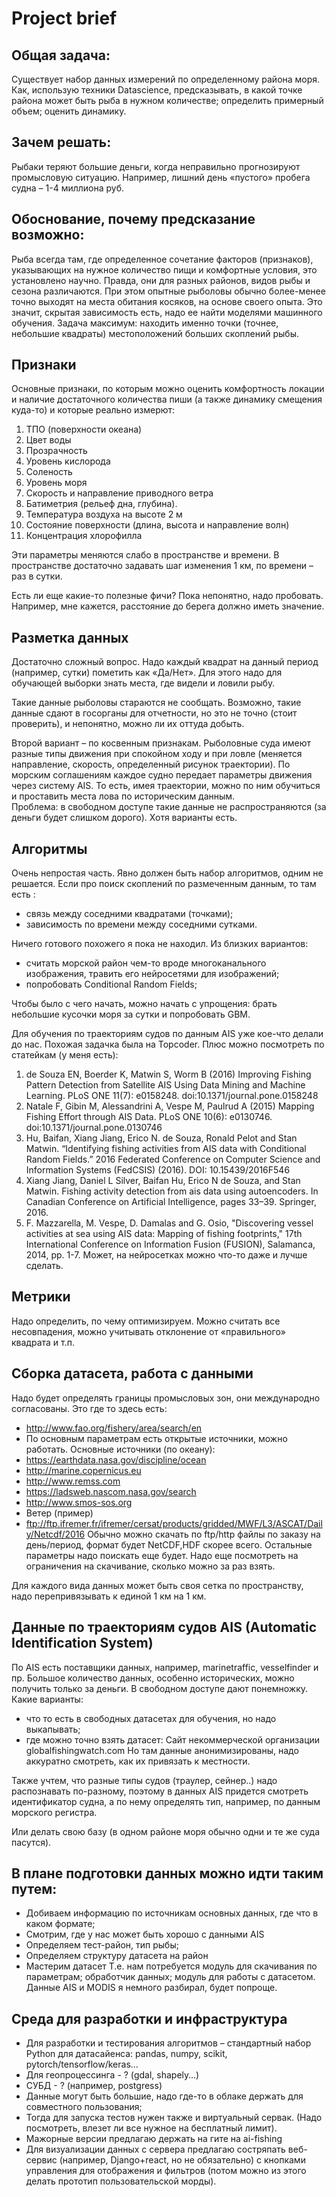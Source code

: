 # Project brief
## Общая задача:
Существует набор данных измерений по определенному района моря. Как, использую техники Datascience, предсказывать, в какой точке района может быть рыба в нужном количестве; определить примерный объем; оценить динамику. 
## Зачем решать:
Рыбаки теряют большие деньги, когда неправильно прогнозируют промысловую ситуацию. Например, лишний день «пустого» пробега судна – 1-4 миллиона руб.
## Обоснование, почему предсказание возможно:
Рыба всегда там, где определенное сочетание факторов (признаков), указывающих на нужное количество пищи и комфортные условия, это установлено научно. Правда, они для разных районов, видов рыбы и сезона различаются. 
При этом опытные рыболовы обычно более-менее точно выходят на места обитания косяков, на основе своего опыта.
Это значит, скрытая зависимость есть, надо ее найти моделями машинного обучения.
Задача максимум: находить именно точки (точнее, небольшие квадраты) местоположений больших скоплений рыбы.
## Признаки
Основные признаки, по которым можно оценить комфортность локации и наличие достаточного количества пиши (а также динамику смещения куда-то) и которые реально измерют:
1.	ТПО (поверхности океана)
2.	Цвет воды
3.	Прозрачность
4.	Уровень кислорода
5.	Соленость
6.	Уровень моря
7.	Скорость и направление приводного ветра
8.	Батиметрия (рельеф дна, глубина).
9.	Температура воздуха на высоте 2 м
10.	Состояние поверхности (длина, высота и направление волн)
11.	Концентрация хлорофилла

Эти параметры меняются слабо в пространстве и времени. 
В пространстве достаточно задавать шаг изменения 1 км, по времени – раз в сутки.

Есть ли еще какие-то полезные фичи? Пока непонятно, надо пробовать. Например, мне кажется, расстояние до берега должно иметь значение.

## Разметка данных

Достаточно сложный вопрос. Надо каждый квадрат на данный период (например, сутки) пометить как «Да/Нет». Для этого надо для обучающей выборки знать места, где видели и ловили рыбу.

Такие данные рыболовы стараются не сообщать. Возможно, такие данные сдают в госорганы для отчетности, но это не точно (стоит проверить), и непонятно, можно ли их оттуда добыть.

Второй вариант – по косвенным признакам. Рыболовные суда имеют разные типы движения при спокойном ходу и при ловле (меняется направление, скорость, определенный рисунок траектории). По морским соглашениям каждое судно передает параметры движения через систему AIS. То есть, имея траектории, можно по ним обучиться и проставить места лова по историческим данным.  
Проблема: в свободном доступе такие данные не распространяются (за деньги будет слишком дорого). Хотя варианты есть.

## Алгоритмы

Очень непростая часть. Явно должен быть набор алгоритмов, одним не решается.
Если про поиск скоплений по размеченным данным, то там есть :

- связь между соседними квадратами (точками);
- зависимость по времени между соседними сутками.

Ничего готового похожего я пока не находил. Из близких вариантов:
- считать морской район чем-то вроде многоканального изображения, травить его нейросетями для изображений;
- попробовать Conditional Random  Fields;

Чтобы было с чего начать, можно начать с упрощения: брать небольшие кусочки моря за сутки и попробовать GBM.

Для обучения по траекториям судов по данным AIS уже кое-что делали до нас. Похожая задачка была на Topcoder. Плюс можно посмотреть по статейкам (у меня есть):

1)	de Souza EN, Boerder K, Matwin S, Worm B (2016) Improving Fishing Pattern Detection from Satellite AIS Using Data Mining and Machine Learning. PLoS ONE 11(7): e0158248. doi:10.1371/journal.pone.0158248
2)	Natale F, Gibin M, Alessandrini A, Vespe M, Paulrud A (2015) Mapping Fishing Effort through AIS Data. PLoS ONE 10(6): e0130746. doi:10.1371/journal.pone.0130746
3)	Hu, Baifan, Xiang Jiang, Erico N. de Souza, Ronald Pelot and Stan Matwin. “Identifying fishing activities from AIS data with Conditional Random Fields.” 2016 Federated Conference on Computer Science and Information Systems (FedCSIS) (2016). DOI: 10.15439/2016F546
4)	Xiang Jiang, Daniel L Silver, Baifan Hu, Erico N de Souza, and Stan Matwin. Fishing activity detection from ais data using autoencoders. In Canadian Conference on Artificial Intelligence, pages 33–39. Springer, 2016.
5)	F. Mazzarella, M. Vespe, D. Damalas and G. Osio, "Discovering vessel activities at sea using AIS data: Mapping of fishing footprints," 17th International Conference on Information Fusion (FUSION), Salamanca, 2014, pp. 1-7.
Может, на нейросетках можно что-то даже и лучше сделать.

## Метрики

Надо определить, по чему оптимизируем. Можно считать все несовпадения, можно учитывать отклонение от «правильного» квадрата и т.п. 

## Сборка датасета, работа с данными
Надо будет определять границы промысловых зон, они международно согласованы.
Это где то здесь есть:
* http://www.fao.org/fishery/area/search/en 
* По основным параметрам есть открытые источники, можно работать.
Основные источники (по океану):
* https://earthdata.nasa.gov/discipline/ocean
* http://marine.copernicus.eu
* http://www.remss.com
* https://ladsweb.nascom.nasa.gov/search
* http://www.smos-sos.org
* Ветер (пример)
* ftp://ftp.ifremer.fr/ifremer/cersat/products/gridded/MWF/L3/ASCAT/Daily/Netcdf/2016
Обычно можно скачать по ftp/http файлы по заказу на день/период, формат будет NetCDF,HDF скорее всего.
Остальные параметры надо поискать еще будет.
Надо еще посмотреть на ограничения на скачивание, сколько можно за раз взять.

Для каждого вида данных может быть своя сетка по пространству, надо перепривязывать к единой 1 км на 1 км.

## Данные по траекториям судов AIS (Automatic Identification System)

По AIS есть поставщики данных, например, marinetraffic, vesselfinder и пр. Большое количество данных, особенно исторических, можно получить только за деньги. В свободном доступе дают понемножку.
Какие варианты:
- что то есть в свободных датасетах для обучения, но надо выкапывать;
- где можно точно взять датасет:  Сайт некоммерческой организации globalfishingwatch.com
Но там данные анонимизированы, надо аккуратно смотреть, как их привязать к местности.

Также учтем, что разные типы судов (траулер, сейнер..) надо распознавать по-разному, поэтому в данных AIS придется смотреть идентификатор судна, а по нему определять тип, например, по данным морского регистра. 

Или делать свою базу (в одном районе моря обычно одни и те же суда пасутся). 

## В плане подготовки данных можно идти таким путем:
- Добиваем информацию по источникам основных данных, где что в каком формате; 
- Смотрим, где у нас может быть хорошо с данными AIS
- Определяем тест-район, тип рыбы;
- Определяем структуру датасета на район
- Мастерим датасет
Т.е. нам потребуется модуль для скачивания по параметрам; обработчик данных; модуль для работы с датасетом. Данные AIS и MODIS я немного разбирал, будет попроще.
## Среда для разработки и инфраструктура
- Для разработки и тестирования алгоритмов – стандартный набор Python для датасайенса: pandas, numpy, scikit, pytorch/tensorflow/keras…
- Для геопроцессинга - ? (gdal, shapely…)
- СУБД - ? (например, postgress)
- Данные могут быть большие, надо где-то в облаке держать для совместного пользования;
- Тогда для запуска тестов нужен также и виртуальный сервак. (Надо посмотреть, влезет ли все нужное на бесплатный лимит).
- Мажорные версии предлагаю держать на гите на ai-fishing
- Для визуализации данных с сервера предлагаю состряпать веб-сервис (например, Django+react, но не обязательно) с кнопками управления для отображения и фильтров (потом можно из этого делать прототип пользовательской морды).








